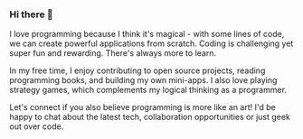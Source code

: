 ### Hi there 👋

<!--
**firma2021/firma2021** is a ✨ _special_ ✨ repository because its `README.md` (this file) appears on your GitHub profile.

Here are some ideas to get you started:

- 🔭 I’m currently working on ...
- 🌱 I’m currently learning ...
- 👯 I’m looking to collaborate on ...
- 🤔 I’m looking for help with ...
- 💬 Ask me about ...
- 📫 How to reach me: ...
- 😄 Pronouns: ...
- ⚡ Fun fact: ...
-->
I love programming because I think it's magical - with some lines of code, we can create powerful applications from scratch. Coding is challenging yet super fun and rewarding. There's always more to learn.

In my free time, I enjoy contributing to open source projects, reading programming books, and building my own mini-apps. I also love playing strategy games, which complements my logical thinking as a programmer.

Let's connect if you also believe programming is more like an art! I'd be happy to chat about the latest tech, collaboration opportunities or just geek out over code.
